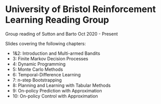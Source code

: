 # University of Bristol Reinforcement Learning Reading Group

Group reading of Sutton and Barto Oct 2020 - Present

Slides covering the following chapters:
- 1&2: Introduction and Multi-armed Bandits
- 3: Finite Markov Decision Processes
- 4: Dynamic Programming
- 5: Monte Carlo Methods
- 6: Temporal-Difference Learning
- 7: n-step Bootstrapping
- 8: Planning and Learning with Tabular Methods
- 9: On-policy Prediction with Approximation
- 10: On-policy Control with Approximation
